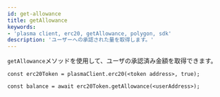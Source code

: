 ```yaml
---
id: get-allowance
title: getAllowance
keywords:
- 'plasma client, erc20, getAllowance, polygon, sdk'
description: 'ユーザーへの承認された量を取得します。'
---
```


`getAllowance`メソッドを使用して、ユーザの承認済み金額を取得できます。

```
const erc20Token = plasmaClient.erc20(<token address>, true);

const balance = await erc20Token.getAllowance(<userAddress>);
```
